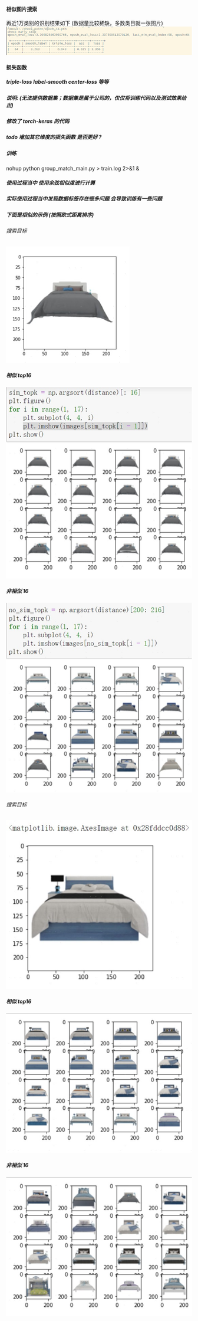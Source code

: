 #### 相似图片搜索 
再近1万类别的识别结果如下  (数据量比较稀缺，多数类目就一张图片)
![Image](./image/train.png)
#### 损失函数
##### triple-loss label-smooth center-loss 等等
##### 说明: (无法提供数据集；数据集是属于公司的，仅仅将训练代码以及测试效果给出)
##### 修改了 torch-keras 的代码
##### todo 增加其它维度的损失函数 是否更好 ?
##### 训练 
nohup python group_match_main.py > train.log 2>&1 &
##### 使用过程当中 使用余弦相似度进行计算
##### 实际使用过程当中发现数据标签存在很多问题 会导致训练有一些问题
##### 下面是相似的示例 (按照欧式距离排序)
###### 搜索目标
![Image](./image/target_01.jpg)
##### 相似 top16
![Image](./image/sim_1.jpg)
##### 非相似 16
![Image](./image/no_sim_1.jpg)
###### 搜索目标
![Image](./image/target_2.jpg)
##### 相似 top16
![Image](./image/sim_2.jpg)
##### 非相似 16
![Image](./image/no_sim_2.jpg)








